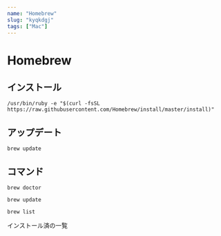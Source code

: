 ```yaml
---
name: "Homebrew"
slug: "kyqkdgj"
tags: ["Mac"]
---
```


# Homebrew

## インストール

```
/usr/bin/ruby -e "$(curl -fsSL https://raw.githubusercontent.com/Homebrew/install/master/install)"
```


## アップデート

```
brew update
```


## コマンド

```
brew doctor
```

```
brew update
```

```
brew list
```

インストール済の一覧


